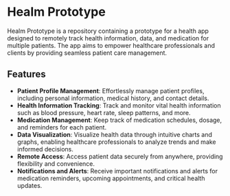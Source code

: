 # Healm Prototype
Healm Prototype is a repository containing a prototype for a health app designed to remotely track health information, data, and medication for multiple patients. The app aims to empower healthcare professionals and clients by providing seamless patient care management.

## Features
+ __Patient Profile Management__: Effortlessly manage patient profiles, including personal information, medical history, and contact details.
+ __Health Information Tracking__: Track and monitor vital health information such as blood pressure, heart rate, sleep patterns, and more.
+ __Medication Management__: Keep track of medication schedules, dosage, and reminders for each patient.
+ __Data Visualization__: Visualize health data through intuitive charts and graphs, enabling healthcare professionals to analyze trends and make informed decisions.
+ __Remote Access__: Access patient data securely from anywhere, providing flexibility and convenience.
+ __Notifications and Alerts__: Receive important notifications and alerts for medication reminders, upcoming appointments, and critical health updates.